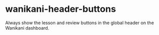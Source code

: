 # wanikani-header-buttons
Always show the lesson and review buttons in the global header on the Wanikani dashboard.
